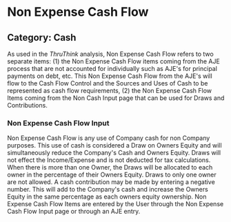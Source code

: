 # Non Expense Cash Flow
## Category: Cash
As used in the *ThruThink* analysis, Non Expense Cash Flow refers to two separate items: (1) the Non Expense Cash Flow items coming from the AJE process that are not accounted for individually such as AJE's for principal payments on debt, etc. This Non Expense Cash Flow from the AJE's will flow to the Cash Flow Control and the Sources and Uses of Cash to be represented as cash flow requirements, (2) the Non Expense Cash Flow Items coming from the Non Cash Input page that can be used for Draws and Contributions.
### Non Expense Cash Flow Input
Non Expense Cash Flow is any use of Company cash for non Company purposes. This use of cash is considered a Draw on Owners Equity and will simultaneously reduce the Company's Cash and Owners Equity.
Draws will not effect the Income/Expense and is not deducted for tax calculations.
When there is more than one Owner, the Draws will be allocated to each owner in the percentage of their Owners Equity. Draws to only one owner are not allowed.
A cash contribution may be made by entering a negative number. This will add to the Company's cash and increase the Owners Equity in the same percentage as each owners equity ownership.
Non Expense Cash Flow Items are entered by the User through the Non Expense Cash Flow Input page or through an AJE entry.
